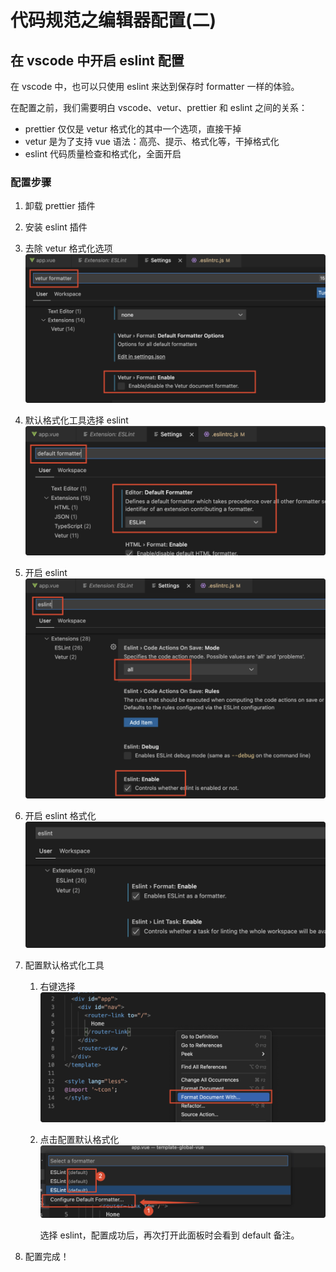 # 代码规范之编辑器配置(二)

## 在 vscode 中开启 eslint 配置

在 vscode 中，也可以只使用 eslint 来达到保存时 formatter 一样的体验。

在配置之前，我们需要明白 vscode、vetur、prettier 和 eslint 之间的关系：

- prettier 仅仅是 vetur 格式化的其中一个选项，直接干掉
- vetur 是为了支持 vue 语法：高亮、提示、格式化等，干掉格式化
- eslint 代码质量检查和格式化，全面开启

### 配置步骤

1. 卸载 prettier 插件
2. 安装 eslint 插件
3. 去除 vetur 格式化选项
![cbcb092a16963adbf73a9ce9232d3f5ee88d8b64](https://raw.githubusercontent.com/Jmingzi/blog-image/main/2021-12-06/the_parsed_crop_image.1638754543424.png)
    
    
4. 默认格式化工具选择 eslint
 ![a6f36dec395db04dd8dc491f318ee297ca9a6e09](https://raw.githubusercontent.com/Jmingzi/blog-image/main/2021-12-06/the_parsed_crop_image.1638754560270.png)
    
5. 开启 eslint
 ![b8a60013114299f4cc709a163cd7e498a5b21b83](https://raw.githubusercontent.com/Jmingzi/blog-image/main/2021-12-06/the_parsed_crop_image.1638754580653.png)
    
6. 开启 eslint 格式化
![9247bbacb88bdc03c7e69262640e486612b37fe1](https://raw.githubusercontent.com/Jmingzi/blog-image/main/2021-12-06/the_parsed_crop_image.1638754593960.png)
    
7. 配置默认格式化工具
    1. 右键选择
    ![774b7e7ce42694c8b604ed837ce6e9341dbe762c](https://raw.githubusercontent.com/Jmingzi/blog-image/main/2021-12-06/the_parsed_crop_image.1638754610725.png)
        
    2. 点击配置默认格式化
      ![2dcf93696a4e2b0865b12aee58f590babc17f83e](https://raw.githubusercontent.com/Jmingzi/blog-image/main/2021-12-06/the_parsed_crop_image.1638754633119.png)
        
        选择 eslint，配置成功后，再次打开此面板时会看到 default 备注。
        
8. 配置完成！